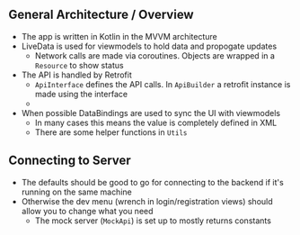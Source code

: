 ## General Architecture / Overview
* The app is written in Kotlin in the MVVM architecture
* LiveData is used for viewmodels to hold data and propogate updates
  * Network calls are made via coroutines. Objects are wrapped in a `Resource` to show status
* The API is handled by Retrofit
  * `ApiInterface` defines the API calls. In `ApiBuilder` a retrofit instance is made using the interface
  * 
* When possible DataBindings are used to sync the UI with viewmodels
  * In many cases this means the value is completely defined in XML
  * There are some helper functions in `Utils`
  
## Connecting to Server
* The defaults should be good to go for connecting to the backend if it's running on the same machine
* Otherwise the dev menu (wrench in login/registration views) should allow you to change what you need
  * The mock server (`MockApi`) is set up to mostly returns constants
